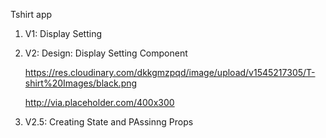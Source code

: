 Tshirt app

1. V1: Display Setting

2. V2: Design: Display Setting Component

   https://res.cloudinary.com/dkkgmzpqd/image/upload/v1545217305/T-shirt%20Images/black.png

   http://via.placeholder.com/400x300

3. V2.5: Creating State and PAssinng Props
